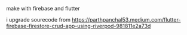 make with firebase and flutter

i upgrade sourecode from https://parthpanchal53.medium.com/flutter-firebase-firestore-crud-app-using-riverpod-981811e2a73d
